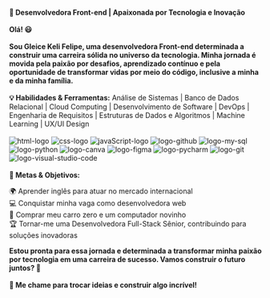 **🚀 Desenvolvedora Front-end | Apaixonada por Tecnologia e Inovação**
<br>
<br>
**Olá! 😃**
<br><br>
**Sou Gleice Keli Felipe, uma desenvolvedora Front-end determinada a construir uma carreira sólida no universo da tecnologia. Minha jornada é movida pela paixão por desafios, aprendizado contínuo e pela oportunidade de transformar vidas por meio do código, inclusive a minha e da minha família.**
<br>
<br>
**💡 Habilidades & Ferramentas:**
Análise de Sistemas | Banco de Dados Relacional | Cloud Computing | Desenvolvimento de Software | DevOps | Engenharia de Requisitos | Estruturas de Dados e Algoritmos | Machine Learning | UX/UI Design
<br>
<br>
<img src="https://img.shields.io/badge/HTML5-E34F26?style=for-the-badge&logo=html5&logoColor=white" alt="html-logo"/> <img src="https://img.shields.io/badge/CSS3-1572B6?style=for-the-badge&logo=css3&logoColor=white" alt="css-logo"/> <img src="https://img.shields.io/badge/JavaScript-F7DF1E?style=for-the-badge&logo=javascript&logoColor=black" alt="javaScript-logo" /> <img src="https://img.shields.io/badge/GitHub-100000?style=for-the-badge&logo=github&logoColor=white" alt="logo-github"/> <img src="https://img.shields.io/badge/MySQL-00000F?style=for-the-badge&logo=mysql&logoColor=white" alt="logo-my-sql"/> <img src="https://img.shields.io/badge/Python-3776AB?style=for-the-badge&logo=python&logoColor=white" alt="logo-python"/> <img src="https://img.shields.io/badge/Canva-%2300C4CC.svg?&style=for-the-badge&logo=Canva&logoColor=white" alt="logo-canva"/> <img src="https://img.shields.io/badge/Figma-F24E1E?style=for-the-badge&logo=figma&logoColor=white" alt="logo-figma"/> <img src="https://img.shields.io/badge/PyCharm-000000.svg?&style=for-the-badge&logo=PyCharm&logoColor=white" alt="logo-pycharm"/> <img src="https://img.shields.io/badge/GIT-E44C30?style=for-the-badge&logo=git&logoColor=white" alt="logo-git"/> <img src="https://img.shields.io/badge/Visual_Studio_Code-0078D4?style=for-the-badge&logo=visual%20studio%20code&logoColor=white" alt="logo-visual-studio-code"/>
<br>
<br>
**🎯 Metas & Objetivos:**
<br>

🌍 Aprender inglês para atuar no mercado internacional<br>
💻 Conquistar minha vaga como desenvolvedora web<br>
🚗 Comprar meu carro zero e um computador novinho<br>
🏆 Tornar-me uma Desenvolvedora Full-Stack Sênior, contribuindo para soluções inovadoras<br>

**Estou pronta para essa jornada e determinada a transformar minha paixão por tecnologia em uma carreira de sucesso. Vamos construir o futuro juntos? 🚀
<br>
<br>
📩 Me chame para trocar ideias e construir algo incrível!**
